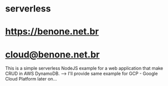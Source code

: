 # serverless
# https://benone.net.br
# cloud@benone.net.br
This is a simple serverless NodeJS example for a web application that make CRUD in AWS DynamoDB.
--> I'll provide same example for GCP - Google Cloud Platform later on...
